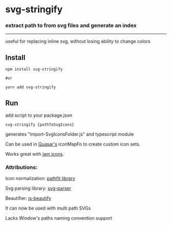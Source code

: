 # svg-stringify
### extract path to from svg files and generate an index

---
useful for replacing inline svg, without losing ability to change colors

## Install
```editorconfig
npm install svg-stringify

#or

yarn add svg-stringify
```

## Run
add script to your package.json

```editorconfig
svg-stringify {pathToSvgIcons}
```

generates "import-SvgIconsFolder.js" and typescript module

Can be used in [Quasar's](https://quasar.dev) iconMapFn to create custom icon sets.

Works great with [jam icons](https://jam-icons.com).


### Attributions:
Icon normalization: [pathfit library](https://github.com/ccprog/pathfit)

Svg parsing library: [svg-parser](https://github.com/Rich-Harris/svg-parser)

Beautifier: [js-beautify](https://github.com/beautify-web/js-beautify)


It can now be used with multi path SVGs

Lacks Window's paths naming convention support
